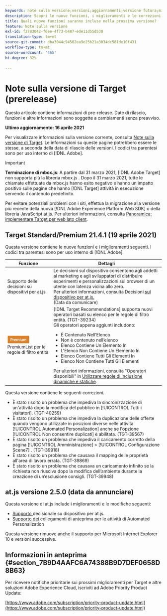 ```yaml
---
keywords: note sulla versione;versioni;aggiornamenti;versione futura;miglioramenti;nuove funzioni;correzioni;aggiornamenti;prerelease
description: Scopri le nuove funzioni, i miglioramenti e le correzioni, compresi SDK, API e librerie JavaScript, inclusi nella prossima versione di Adobe Target.
title: Quali nuove funzioni saranno incluse nella prossima versione?
feature: Note sulla versione
exl-id: f2783042-f6ee-4f73-b487-ede11d55d530
translation-type: tm+mt
source-git-commit: dba3044c94502ea9e25b21a3034dc581de10f431
workflow-type: tm+mt
source-wordcount: '465'
ht-degree: 32%

---
```


# Note sulla versione di Target (prerelease)

Questo articolo contiene informazioni di pre-release. Date di rilascio, funzioni e altre informazioni sono soggette a cambiamenti senza preavviso.

**Ultimo aggiornamento: 16 aprile 2021**

Per visualizzare informazioni sulla versione corrente, consulta [Note sulla versione di Target](release-notes.md). Le informazioni su queste pagine potrebbero essere le stesse, a seconda della data di rilascio delle versioni. I codici tra parentesi sono per uso interno di [!DNL Adobe].

>[!IMPORTANT]
>
>**Terminazione di mbox.js**: A partire dal 31 marzo 2021,  [!DNL Adobe Target] non supporta più la libreria mbox.js . Dopo il 31 marzo 2021, tutte le chiamate effettuate da mbox.js hanno esito negativo e hanno un impatto positivo sulle pagine che hanno [!DNL Target] attività in esecuzione servendo il contenuto predefinito.
>
>Per evitare potenziali problemi con i siti, effettua la migrazione alla versione più recente della nuova [!DNL Adobe Experience Platform Web SDK] o della libreria JavaScript at.js. Per ulteriori informazioni, consulta [Panoramica: implementare Target per web lato client](/help/c-implementing-target/c-implementing-target-for-client-side-web/implement-target-for-client-side-web.md).

## Target Standard/Premium 21.4.1 (19 aprile 2021)

Questa versione contiene le nuove funzioni e i miglioramenti seguenti. I codici tra parentesi sono per uso interno di [!DNL Adobe].

| Funzione | Dettagli |
| --- | --- |
| Supporto delle decisioni su dispositivi per at.js | Le decisioni sul dispositivo consentono agli addetti al marketing e agli sviluppatori di distribuire esperimenti e personalizzazioni sul browser di un utente con latenza vicina allo zero.<br>Per ulteriori informazioni, consulta Decisioni  [sul dispositivo per at.js.](/help/c-implementing-target/c-implementing-target-for-client-side-web/on-device-decisioning/on-device-decisioning.md)<br>(Data da comunicare) |
| ![Operatori basati su ](/help/assets/premium.png) PremiumList per le regole di filtro entità | [!DNL Target Recommendations] supporta nuovi operatori basati su elenco per le regole di filtro entità. (TGT-39234)<br>Gli operatori appena aggiunti includono:<br><ul><li>È Contenuto Nell’Elenco</li><li>Non è contenuto nell’elenco</li><li>Elenco Contiene Un Elemento In</li><li>L&#39;Elenco Non Contiene Un Elemento In</li><li>Elenco Contiene Tutti Gli Elementi In</li><li>Elenco Non Contiene Tutti Gli Elementi</li></ul>Per ulteriori informazioni, consulta &quot;Operatori disponibili&quot; in [Utilizzare regole di inclusione dinamiche e statiche](/help/c-recommendations/c-algorithms/use-dynamic-and-static-inclusion-rules.md#operators). |

Questa versione contiene le seguenti correzioni.

* È stato risolto un problema che impediva la sincronizzazione di un&#39;attività dopo la modifica del pubblico in [!UICONTROL Tutti i visitatori]. (TGT-40259)
* È stato risolto un problema che impediva la duplicazione delle offerte quando vengono utilizzate in posizioni diverse nelle attività [!UICONTROL Automated Personalization] anche se l&#39;opzione [!UICONTROL Non consentire duplicati] è abilitata. (TGT-39567)
* È stato risolto un problema che impediva il caricamento corretto della pagina [!UICONTROL Amministrazione] > [!UICONTROL Configurazione Scene7] . (TGT-39918)
* È stato risolto un problema che causava il mapping delle proprietà all&#39;area di lavoro errata. (TGT-39869)
* È stato risolto un problema che causava un caricamento infinito se la richiesta non riusciva dopo la modifica dell’ambiente durante la creazione di un’esclusione consigli. (TGT-39948)

## at.js versione 2.5.0 (data da annunciare)

Questa versione di at.js include i miglioramenti e le modifiche seguenti:

* [Supporto ](/help/c-implementing-target/c-implementing-target-for-client-side-web/on-device-decisioning/on-device-decisioning.md) decisionale su dispositivo per at.js.
* [Supporto dei ](/help/c-activities/c-activity-qa/activity-qa.md) collegamenti di anteprima per le attività di Automated Personalization

Questa versione rimuove anche il supporto per Microsoft Internet Explorer 10 e versioni successive.

## Informazioni in anteprima {#section_7B9D4AAFC6A74388B9D7DEF0658D8B63}

Per ricevere notifiche prioritarie sui prossimi miglioramenti per Target e altre soluzioni Adobe Experience Cloud, iscriviti ad Adobe Priority Product Update:

[https://www.adobe.com/subscription/priority-product-update.html](https://www.adobe.com/subscription/priority-product-update.html)
